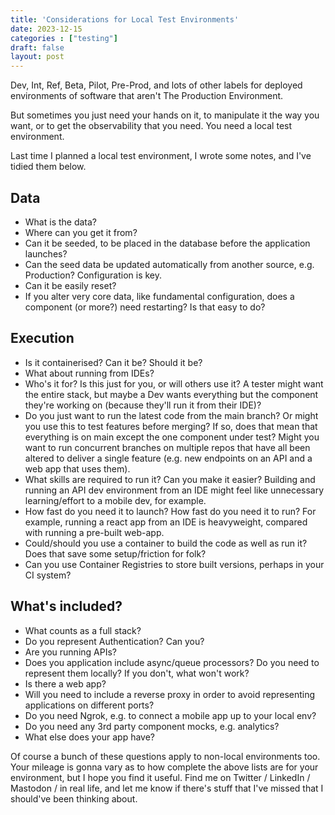 ```yaml
---
title: 'Considerations for Local Test Environments'
date: 2023-12-15
categories : ["testing"]
draft: false
layout: post
---
```


Dev, Int, Ref, Beta, Pilot, Pre-Prod, and lots of other labels for deployed environments of software that aren't The Production Environment.

But sometimes you just need your hands on it, to manipulate it the way you want, or to get the observability that you need. You need a local test environment.

Last time I planned a local test environment, I wrote some notes, and I've tidied them below.

## Data

* What is the data?
* Where can you get it from?
* Can it be seeded, to be placed in the database before the application launches?
* Can the seed data be updated automatically from another source, e.g. Production? Configuration is key.
* Can it be easily reset?
* If you alter very core data, like fundamental configuration, does a component (or more?) need restarting? Is that easy to do?

## Execution

* Is it containerised? Can it be? Should it be?
* What about running from IDEs?
* Who's it for? Is this just for you, or will others use it? A tester might want the entire stack, but maybe a Dev wants everything but the component they're working on (because they'll run it from their IDE)?
* Do you just want to run the latest code from the main branch? Or might you use this to test features before merging? If so, does that mean that everything is on main except the one component under test? Might you want to run concurrent branches on multiple repos that have all been altered to deliver a single feature (e.g. new endpoints on an API and a web app that uses them).
* What skills are required to run it? Can you make it easier? Building and running an API dev environment from an IDE might feel like unnecessary learning/effort to a mobile dev, for example.
* How fast do you need it to launch? How fast do you need it to run? For example, running a react app from an IDE is heavyweight, compared with running a pre-built web-app.
* Could/should you use a container to build the code as well as run it? Does that save some setup/friction for folk?
* Can you use Container Registries to store built versions, perhaps in your CI system?

## What's included?

* What counts as a full stack?
* Do you represent Authentication? Can you?
* Are you running APIs?
* Does you application include async/queue processors? Do you need to represent them locally? If you don't, what won't work?
* Is there a web app?
* Will you need to include a reverse proxy in order to avoid representing applications on different ports?
* Do you need Ngrok, e.g. to connect a mobile app up to your local env?
* Do you need any 3rd party component mocks, e.g. analytics?
* What else does your app have?

Of course a bunch of these questions apply to non-local environments too. Your mileage is gonna vary as to how complete the above lists are for your environment, but I hope you find it useful. Find me on Twitter / LinkedIn / Mastodon / in real life, and let me know if there's stuff that I've missed that I should've been thinking about.
